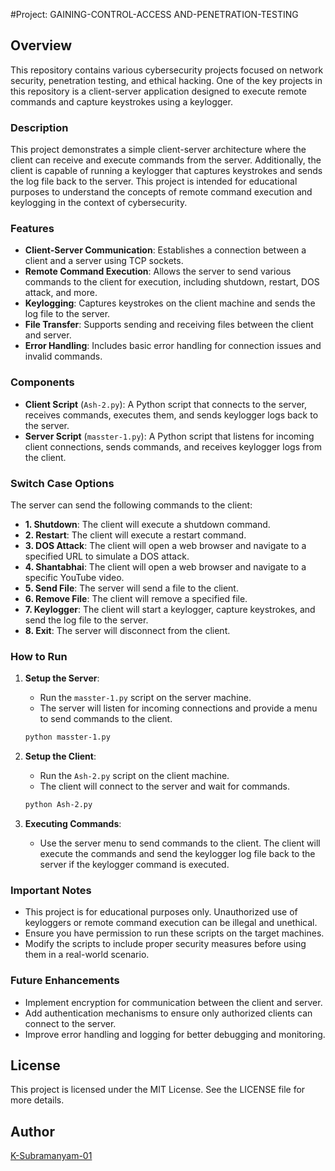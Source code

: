 #Project: GAINING-CONTROL-ACCESS AND-PENETRATION-TESTING

## Overview

This repository contains various cybersecurity projects focused on network security, penetration testing, and ethical hacking. One of the key projects in this repository is a client-server application designed to execute remote commands and capture keystrokes using a keylogger.



### Description

This project demonstrates a simple client-server architecture where the client can receive and execute commands from the server. Additionally, the client is capable of running a keylogger that captures keystrokes and sends the log file back to the server. This project is intended for educational purposes to understand the concepts of remote command execution and keylogging in the context of cybersecurity.

### Features

- **Client-Server Communication**: Establishes a connection between a client and a server using TCP sockets.
- **Remote Command Execution**: Allows the server to send various commands to the client for execution, including shutdown, restart, DOS attack, and more.
- **Keylogging**: Captures keystrokes on the client machine and sends the log file to the server.
- **File Transfer**: Supports sending and receiving files between the client and server.
- **Error Handling**: Includes basic error handling for connection issues and invalid commands.

### Components

- **Client Script** (`Ash-2.py`): A Python script that connects to the server, receives commands, executes them, and sends keylogger logs back to the server.
- **Server Script** (`masster-1.py`): A Python script that listens for incoming client connections, sends commands, and receives keylogger logs from the client.

### Switch Case Options

The server can send the following commands to the client:

- **1. Shutdown**: The client will execute a shutdown command.
- **2. Restart**: The client will execute a restart command.
- **3. DOS Attack**: The client will open a web browser and navigate to a specified URL to simulate a DOS attack.
- **4. Shantabhai**: The client will open a web browser and navigate to a specific YouTube video.
- **5. Send File**: The server will send a file to the client.
- **6. Remove File**: The client will remove a specified file.
- **7. Keylogger**: The client will start a keylogger, capture keystrokes, and send the log file to the server.
- **8. Exit**: The server will disconnect from the client.

### How to Run

1. **Setup the Server**:
   - Run the `masster-1.py` script on the server machine.
   - The server will listen for incoming connections and provide a menu to send commands to the client.

   ```bash
   python masster-1.py
   ```

2. **Setup the Client**:
   - Run the `Ash-2.py` script on the client machine.
   - The client will connect to the server and wait for commands.

   ```bash
   python Ash-2.py
   ```

3. **Executing Commands**:
   - Use the server menu to send commands to the client. The client will execute the commands and send the keylogger log file back to the server if the keylogger command is executed.

### Important Notes

- This project is for educational purposes only. Unauthorized use of keyloggers or remote command execution can be illegal and unethical.
- Ensure you have permission to run these scripts on the target machines.
- Modify the scripts to include proper security measures before using them in a real-world scenario.

### Future Enhancements

- Implement encryption for communication between the client and server.
- Add authentication mechanisms to ensure only authorized clients can connect to the server.
- Improve error handling and logging for better debugging and monitoring.

## License

This project is licensed under the MIT License. See the LICENSE file for more details.

## Author

[K-Subramanyam-01](https://github.com/K-Subramanyam-01)
